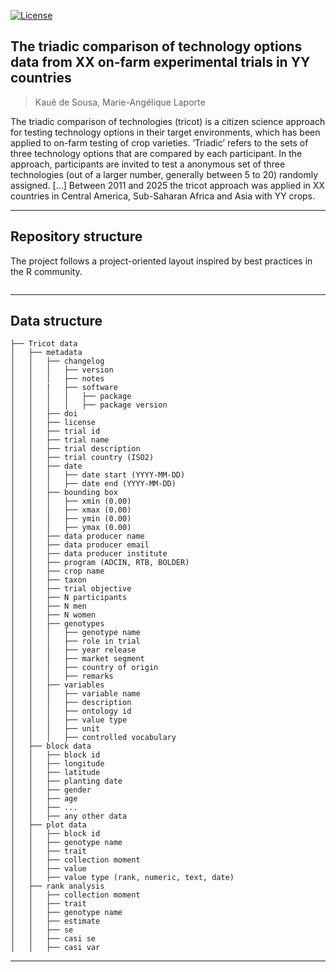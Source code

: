 <!-- badges: start -->
[![License](https://img.shields.io/badge/license%20-%20CC%20BY%20SA%204.0%20-%20%233182bd)](https://creativecommons.org/licenses/by-sa/4.0/legalcode.en) 
<!-- badges: end --> 

## The triadic comparison of technology options data from XX on-farm experimental trials in YY countries
> Kauê de Sousa, Marie-Angélique Laporte

The triadic comparison of technologies (tricot) is a citizen science approach for testing technology options in their target environments, which has been applied to on-farm testing of crop varieties. ‘Triadic’ refers to the sets of three technology options that are compared by each participant. In the approach, participants are invited to test a anonymous set of three technologies (out of a larger number, generally between 5 to 20) randomly assigned. […] Between 2011 and 2025 the tricot approach was applied in XX countries in Central America, Sub-Saharan Africa and Asia with YY crops.

---

## Repository structure

The project follows a project-oriented layout inspired by best practices in the R community.

```text

```
---

## Data structure

``` text
├── Tricot data 
│   ├── metadata
│   │   ├── changelog
│   │   │   ├── version
│   │   │   ├── notes
│   │   |   ├── software
│   │   │   │   ├── package
│   │   │   │   ├── package version
│   │   ├── doi
│   │   ├── license
│   │   ├── trial id
│   │   ├── trial name
│   │   ├── trial description
│   │   ├── trial country (ISO2)
│   │   ├── date
│   │   │   ├── date start (YYYY-MM-DD)
│   │   │   ├── date end (YYYY-MM-DD)
│   │   ├── bounding box
│   │   │   ├── xmin (0.00)
│   │   │   ├── xmax (0.00)
│   │   │   ├── ymin (0.00)
│   │   │   ├── ymax (0.00)
│   │   ├── data producer name
│   │   ├── data producer email
│   │   ├── data producer institute
│   │   ├── program (ADCIN, RTB, BOLDER)
│   │   ├── crop name
│   │   ├── taxon
│   │   ├── trial objective
│   │   ├── N participants
│   │   ├── N men
│   │   ├── N women
│   │   ├── genotypes
│   │   │   ├── genotype name
│   │   │   ├── role in trial
│   │   │   ├── year release
│   │   │   ├── market segment
│   │   │   ├── country of origin
│   │   │   ├── remarks
│   │   ├── variables
│   │   │   ├── variable name
│   │   │   ├── description
│   │   │   ├── ontology id
│   │   │   ├── value type
│   │   │   ├── unit
│   │   │   ├── controlled vocabulary
│   ├── block data
│   │   ├── block id
│   │   ├── longitude
│   │   ├── latitude
│   │   ├── planting date
│   │   ├── gender
│   │   ├── age
│   │   ├── ...
│   │   ├── any other data
│   ├── plot data
│   │   ├── block id
│   │   ├── genotype name
│   │   ├── trait
│   │   ├── collection moment 
│   │   ├── value
│   │   ├── value type (rank, numeric, text, date)
│   ├── rank analysis
│   │   ├── collection moment
│   │   ├── trait
│   │   ├── genotype name
│   │   ├── estimate
│   │   ├── se
│   │   ├── casi se
│   │   ├── casi var
```


---

